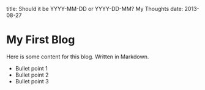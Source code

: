 title: Should it be YYYY-MM-DD or YYYY-DD-MM? My Thoughts
date: 2013-08-27



# My First Blog

Here is some content for this blog. Written in Markdown.

- Bullet point 1
- Bullet point 2
- Bullet point 3